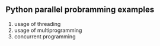 ## Python parallel probramming examples

1. usage of threading
2. usage of multiprogramming
3. concurrent programming
